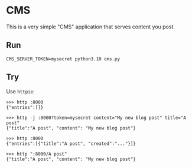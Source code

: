 
# CMS

This is a very simple "CMS" application that serves content you post.

## Run

```
CMS_SERVER_TOKEN=mysecret python3.10 cms.py
```

## Try

Use `httpie`:

```
>>> http :8000
{"entries":[]}
```

```
>>> http -j :8000?token=mysecret content="My new blog post" title="A post"
{"title":"A post", "content": "My new blog post"}
```

```
>>> http :8000
{"entries":[{"title":"A post", "created":"..."}]}
```

```
>>> http ":8000/A post"
{"title":"A post", "content": "My new blog post"}
```
